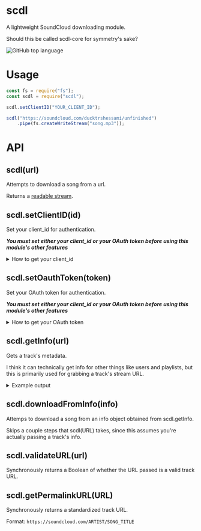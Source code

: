 # scdl

A lightweight SoundCloud downloading module.

Should this be called scdl-core for symmetry's sake?

![GitHub top language](https://img.shields.io/github/languages/top/ducktrshessami/scdl)

# Usage

```js
const fs = require("fs");
const scdl = require("scdl");

scdl.setClientID("YOUR_CLIENT_ID");

scdl("https://soundcloud.com/ducktrshessami/unfinished")
    .pipe(fs.createWriteStream("song.mp3"));
```

# API

## scdl(url)

Attempts to download a song from a url.

Returns a [readable stream](https://nodejs.org/api/stream.html#stream_class_stream_readable).

## scdl.setClientID(id)

Set your client_id for authentication.

***You must set either your client_id or your OAuth token before using this module's other features***

<details>
<summary>How to get your client_id</summary>

You do ***not*** need a SoundCloud account to obtain a client_id.

1. Go to SoundCloud in your web browser

2. Open the developer tools (pressing F12 usually works)

3. Open the Network tab of the developer tools

4. Refresh the page to populate the Network tab

5. Type `client_id` in the filter box

6. Grab your client_id from the request URL of any items that show up

Example: `https://api-v2.soundcloud.com/me/play-history/tracks?client_id=YOUR_CLIENT_ID`

</details>

## scdl.setOauthToken(token)

Set your OAuth token for authentication.

***You must set either your client_id or your OAuth token before using this module's other features***

<details>
<summary>How to get your OAuth token</summary>

You ***do*** need a SoundCloud account to obtain an OAuth token.

***Unfortunately, it is no longer possible to obtain your OAuth token without [an app](https://developers.soundcloud.com/), and SoundCloud [has not been taking API application requests in a while](https://soundcloud.com/you/apps/new).***

I'm leaving this method here in case it happens to work randomly.

1. Go to SoundCloud in your web browser

2. If you are logged in to your account, log out.

3. Open the developer tools (pressing F12 usually works)

4. Open the Network tab of the developer tools

5. Check the `Preserve log` box (`Persist Logs` in cog wheel on Firefox)

6. Log in to your account

7. Grab the `access_token` from the first few items that show up

8. If your access_token does not show up, try again from Step 2. It can take a couple tries

Example: `access_token: X-XXXXXX-XXXXXXXX-XXXXXXXXXXXXXXX`

</details>

## scdl.getInfo(url)

Gets a track's metadata.

I think it can technically get info for other things like users and playlists, but this is primarily used for grabbing a track's stream URL.

<details>
<summary>Example output</summary>

```json
{
    "artwork_url": "https://i1.sndcdn.com/artworks-000667318813-6hnoe2-large.jpg",
    "caption": null,
    "commentable": true,
    "comment_count": 0,
    "created_at": "2020-01-14T10:43:08Z",
    "description": "https://soundcloud.com/xmittens/untitled\nhttps://youtu.be/1nCqRmx3Dnw\n\nI probably won't finish this",
    "downloadable": false,
    "download_count": 0,
    "duration": 47020,
    "full_duration": 47020,
    "embeddable_by": "all",
    "genre": "memes",
    "has_downloads_left": true,
    "id": 743253892,
    "kind": "track",
    "label_name": null,
    "last_modified": "2020-01-14T10:43:08Z",
    "license": "cc-by-nc-sa",
    "likes_count": 0,
    "permalink": "unfinished",
    "permalink_url": "https://soundcloud.com/ducktrshessami/unfinished",
    "playback_count": 1,
    "public": true,
    "publisher_metadata": {
        "id": 743253892,
        "urn": "soundcloud:tracks:743253892",
        "contains_music": true
    },
    "purchase_title": null,
    "purchase_url": null,
    "release_date": null,
    "reposts_count": 0,
    "secret_token": null,
    "sharing": "public",
    "state": "finished",
    "streamable": true,
    "tag_list": "",
    "title": "unfinished",
    "uri": "https://api.soundcloud.com/tracks/743253892",
    "urn": "soundcloud:tracks:743253892",
    "user_id": 69845790,
    "visuals": null,
    "waveform_url": "https://wave.sndcdn.com/6GVCpQgAUtBo_m.json",
    "display_date": "2020-01-14T10:43:08Z",
    "media": {
        "transcodings": [
            {
                "url": "https://api-v2.soundcloud.com/media/soundcloud:tracks:743253892/d619e67a-e532-4d7c-9ad7-71c9e1899390/stream/hls",
                "preset": "mp3_0_1",
                "duration": 47020,
                "snipped": false,
                "format": {
                    "protocol": "hls",
                    "mime_type": "audio/mpeg"
                },
                "quality": "sq"
            },
            {
                "url": "https://api-v2.soundcloud.com/media/soundcloud:tracks:743253892/d619e67a-e532-4d7c-9ad7-71c9e1899390/stream/progressive",
                "preset": "mp3_0_1",
                "duration": 47020,
                "snipped": false,
                "format": {
                    "protocol": "progressive",
                    "mime_type": "audio/mpeg"
                },
                "quality": "sq"
            },
            {
                "url": "https://api-v2.soundcloud.com/media/soundcloud:tracks:743253892/810bb079-0950-485c-ab36-5eadd381f623/stream/hls",
                "preset": "opus_0_0",
                "duration": 46980,
                "snipped": false,
                "format": {
                    "protocol": "hls",
                    "mime_type": "audio/ogg; codecs=\"opus\""
                },
                "quality": "sq"
            }
        ]
    },
    "monetization_model": "BLACKBOX",
    "policy": "MONETIZE",
    "user": {
        "avatar_url": "https://i1.sndcdn.com/avatars-000341725228-ao2hve-large.jpg",
        "city": null,
        "comments_count": 0,
        "country_code": null,
        "created_at": "2013-12-10T03:28:48Z",
        "creator_subscriptions": [
            {
                "product": {
                    "id": "free"
                }
            }
        ],
        "creator_subscription": {
            "product": {
                "id": "free"
            }
        },
        "description": null,
        "followers_count": 3,
        "followings_count": 47,
        "first_name": "",
        "full_name": "",
        "groups_count": 0,
        "id": 69845790,
        "kind": "user",
        "last_modified": "2019-04-02T08:57:06Z",
        "last_name": "",
        "likes_count": 0,
        "playlist_likes_count": 0,
        "permalink": "ducktrshessami",
        "permalink_url": "https://soundcloud.com/ducktrshessami",
        "playlist_count": 0,
        "reposts_count": null,
        "track_count": 7,
        "uri": "https://api.soundcloud.com/users/69845790",
        "urn": "soundcloud:users:69845790",
        "username": "ducktrshessami",
        "verified": false,
        "visuals": {
            "urn": "soundcloud:users:69845790",
            "enabled": true,
            "visuals": [
                {
                    "urn": "soundcloud:visuals:36754492",
                    "entry_time": 0,
                    "visual_url": "https://i1.sndcdn.com/visuals-000069845790-kKjQiw-original.jpg"
                }
            ],
            "tracking": null
        },
        "badges": {
            "pro_unlimited": false,
            "verified": false
        }
    }
}
```

</details>

## scdl.downloadFromInfo(info)

Attemps to download a song from an info object obtained from scdl.getInfo.

Skips a couple steps that scdl(URL) takes, since this assumes you're actually passing a track's info.

## scdl.validateURL(url)

Synchronously returns a Boolean of whether the URL passed is a valid track URL.

## scdl.getPermalinkURL(URL)

Synchronously returns a standardized track URL.

Format: `https://soundcloud.com/ARTIST/SONG_TITLE`
